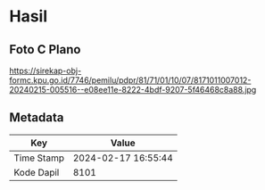 # Hasil

## Foto C Plano

https://sirekap-obj-formc.kpu.go.id/7746/pemilu/pdpr/81/71/01/10/07/8171011007012-20240215-005516--e08ee11e-8222-4bdf-9207-5f46468c8a88.jpg


## Metadata

| Key        | Value               |
| ---------- | ------------------- |
| Time Stamp | 2024-02-17 16:55:44 |
| Kode Dapil | 8101                |



